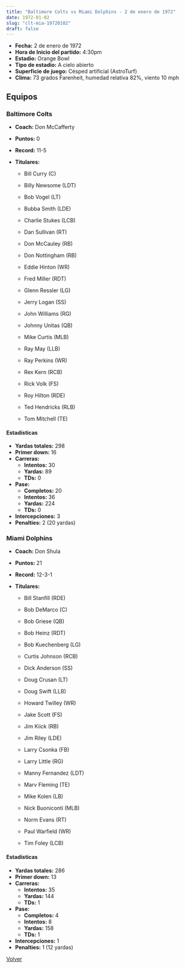```yaml
---
title: "Baltimore Colts vs Miami Dolphins - 2 de enero de 1972"
date: 1972-01-02
slug: "clt-mia-19720102"
draft: false
---
```

* **Fecha:** 2 de enero de 1972
* **Hora de Inicio del partido:** 4:30pm
* **Estadio:** Orange Bowl
* **Tipo de estadio:** A cielo abierto
* **Superficie de juego:** Césped artificial (AstroTurf)
* **Clima:** 73 grados Farenheit, humedad relativa 82%, viento 10 mph

## Equipos


### Baltimore Colts
* **Coach:** Don McCafferty
* **Puntos:** 0
* **Record:** 11-5
* **Titulares:** 

  * Bill Curry (C) 

  * Billy Newsome (LDT) 

  * Bob Vogel (LT) 

  * Bubba Smith (LDE) 

  * Charlie Stukes (LCB) 

  * Dan Sullivan (RT) 

  * Don McCauley (RB) 

  * Don Nottingham (RB) 

  * Eddie Hinton (WR) 

  * Fred Miller (RDT) 

  * Glenn Ressler (LG) 

  * Jerry Logan (SS) 

  * John Williams (RG) 

  * Johnny Unitas (QB) 

  * Mike Curtis (MLB) 

  * Ray May (LLB) 

  * Ray Perkins (WR) 

  * Rex Kern (RCB) 

  * Rick Volk (FS) 

  * Roy Hilton (RDE) 

  * Ted Hendricks (RLB) 

  * Tom Mitchell (TE) 

#### Estadísticas
* **Yardas totales:** 298
* **Primer down:** 16
* **Carreras:**
  * **Intentos:** 30
  * **Yardas:** 89
  * **TDs:** 0
* **Pase:**
  * **Completos:** 20
  * **Intentos:** 36
  * **Yardas:** 224
  * **TDs:** 0
* **Intercepciones:** 3
* **Penalties:** 2 (20 yardas)

### Miami Dolphins
* **Coach:** Don Shula
* **Puntos:** 21
* **Record:** 12-3-1
* **Titulares:** 

  * Bill Stanfill (RDE) 

  * Bob DeMarco (C) 

  * Bob Griese (QB) 

  * Bob Heinz (RDT) 

  * Bob Kuechenberg (LG) 

  * Curtis Johnson (RCB) 

  * Dick Anderson (SS) 

  * Doug Crusan (LT) 

  * Doug Swift (LLB) 

  * Howard Twilley (WR) 

  * Jake Scott (FS) 

  * Jim Kiick (RB) 

  * Jim Riley (LDE) 

  * Larry Csonka (FB) 

  * Larry Little (RG) 

  * Manny Fernandez (LDT) 

  * Marv Fleming (TE) 

  * Mike Kolen (LB) 

  * Nick Buoniconti (MLB) 

  * Norm Evans (RT) 

  * Paul Warfield (WR) 

  * Tim Foley (LCB) 

#### Estadísticas
* **Yardas totales:** 286
* **Primer down:** 13
* **Carreras:**
  * **Intentos:** 35
  * **Yardas:** 144
  * **TDs:** 1
* **Pase:**
  * **Completos:** 4
  * **Intentos:** 8
  * **Yardas:** 158
  * **TDs:** 1
* **Intercepciones:** 1
* **Penalties:** 1 (12 yardas)


[Volver](/historia/1971)
